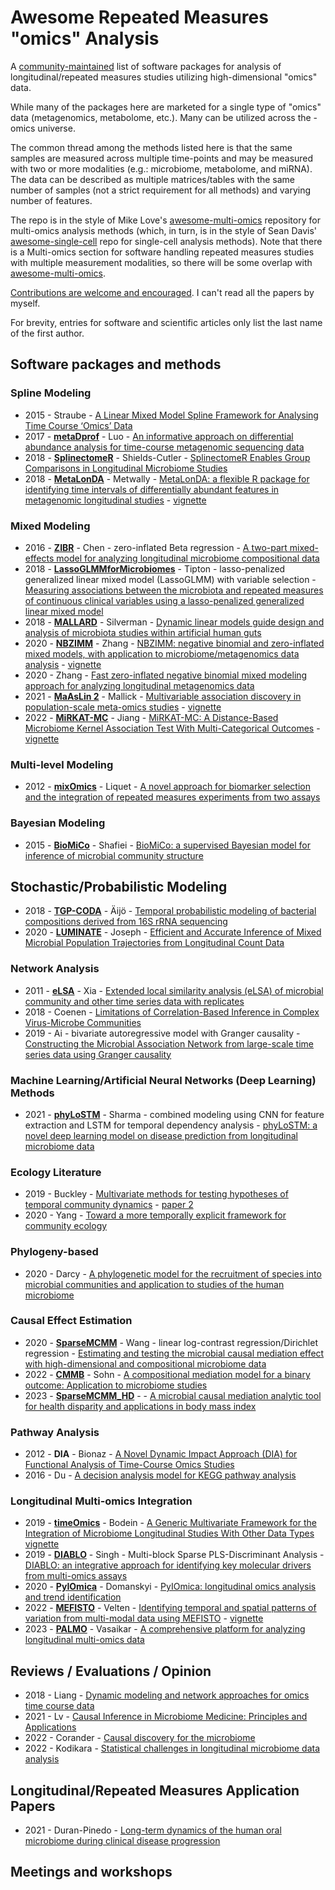 # Awesome Repeated Measures "omics" Analysis

A [community-maintained](https://github.com/smdabdoub/awesome-rm-omics/graphs/contributors) list of software packages for analysis of longitudinal/repeated measures studies utilizing high-dimensional "omics" data.

While many of the packages here are marketed for a single type of "omics" data (metagenomics, metabolome, etc.). Many can be utilized across the -omics universe.

The common thread among the methods listed here is that the same samples are measured across multiple time-points and may be measured with two or more modalities (e.g.: microbiome, metabolome, and miRNA). The data can be described as multiple matrices/tables with the same number of samples (not a strict requirement for all methods) and varying number of features.

The repo is in the style of Mike Love's [awesome-multi-omics](https://github.com/mikelove/awesome-multi-omics) repository for multi-omics analysis methods (which, in turn, is in the style of Sean Davis' [awesome-single-cell](https://github.com/seandavi/awesome-single-cell) repo for single-cell analysis methods). Note that there is a Multi-omics section for software handling repeated measures studies with multiple measurement modalities, so there will be some overlap with [awesome-multi-omics](https://github.com/mikelove/awesome-multi-omics).

[Contributions are welcome and encouraged](https://github.com/smdabdoub/awesome-rm-omics/blob/master/CONTRIBUTING.md). I can't read all the papers by myself.

For brevity, entries for software and scientific articles only list the last name of the first author.

## Software packages and methods

### Spline Modeling

- 2015 - Straube - [A Linear Mixed Model Spline Framework for Analysing Time Course ‘Omics’ Data](https://doi.org/10.1371/journal.pone.0134540)
- 2017 - [**metaDprof**](https://cals.arizona.edu/~anling/software/metaDprof.htm) - Luo - [An informative approach on differential abundance analysis for time-course metagenomic sequencing data](https://doi.org/10.1093/bioinformatics/btw828)
- 2018 - [**SplinectomeR**](https://rrshieldscutler.github.io/splinectomeR/) - Shields-Cutler - [SplinectomeR Enables Group Comparisons in Longitudinal Microbiome Studies](https://doi.org/10.3389/fmicb.2018.00785)
- 2018 - [**MetaLonDA**](https://github.com/aametwally/MetaLonDA) - Metwally - [MetaLonDA: a flexible R package for identifying time intervals of differentially abundant features in metagenomic longitudinal studies](https://doi.org/10.1186/s40168-018-0402-y) - [vignette](https://cran.r-project.org/web/packages/MetaLonDA/vignettes/MetaLonDA.html)

### Mixed Modeling

- 2016 - [**ZIBR**](https://github.com/chvlyl/ZIBR) - Chen - zero-inflated Beta regression - [A two-part mixed-effects model for analyzing longitudinal microbiome compositional data](https://doi.org/10.1093/bioinformatics/btw308)
- 2018 - [**LassoGLMMforMicrobiomes**](https://github.com/ghedin-lab/LassoGLMMforMicrobiomes) - Tipton - lasso-penalized generalized linear mixed model (LassoGLMM) with variable selection - [Measuring associations between the microbiota and repeated measures of continuous clinical variables using a lasso-penalized generalized linear mixed model](https://doi.org/10.1186/s13040-018-0173-9)
- 2018 - [**MALLARD**](https://github.com/LAD-LAB/MALLARD-Paper-Code) - Silverman - [Dynamic linear models guide design and analysis of microbiota studies within artificial human guts](https://doi.org/10.1186/s40168-018-0584-3)
- 2020 - [**NBZIMM**](https://github.com/nyiuab/NBZIMM) - Zhang - [NBZIMM: negative binomial and zero-inflated mixed models, with application to microbiome/metagenomics data analysis](https://doi.org/10.1186/s12859-020-03803-z) - [vignette](https://abbyyan3.github.io/NBZIMM-tutorial/)
- 2020 - Zhang - [Fast zero-inflated negative binomial mixed modeling approach for analyzing longitudinal metagenomics data](https://doi.org/10.1093/bioinformatics/btz973)
- 2021 - [**MaAsLin 2**](https://huttenhower.sph.harvard.edu/maaslin/) - Mallick - [Multivariable association discovery in population-scale meta-omics studies](https://doi.org/10.1371/journal.pcbi.1009442) - [vignette](https://github.com/biobakery/biobakery/wiki/maaslin2)
- 2022 - [**MiRKAT-MC**](https://github.com/Zhiwen-Owen-Jiang/MiRKATMC) - Jiang - [MiRKAT-MC: A Distance-Based Microbiome Kernel Association Test With Multi-Categorical Outcomes](https://doi.org/10.3389/fgene.2022.841764) - [vignette](https://cran.r-project.org/web/packages/MiRKAT/vignettes/MiRKAT_Vignette.html)

### Multi-level Modeling

- 2012 - [**mixOmics**](http://mixomics.org/) - Liquet - [A novel approach for biomarker selection and the integration of repeated measures experiments from two assays](https://doi.org/10.1186/1471-2105-13-325)

### Bayesian Modeling

- 2015 - [**BioMiCo**](https://sourceforge.net/projects/biomico/) - Shafiei - [BioMiCo: a supervised Bayesian model for inference of microbial community structure](https://doi.org/10.1186/s40168-015-0073-x)

## Stochastic/Probabilistic Modeling

- 2018 - [**TGP-CODA**](https://github.com/tare/GPMicrobiome) - Äijö - [Temporal probabilistic modeling of bacterial compositions derived from 16S rRNA sequencing](https://doi.org/10.1093/bioinformatics/btx549)
- 2020 - [**LUMINATE**](https://github.com/tyjo/luminate) - Joseph - [Efficient and Accurate Inference of Mixed Microbial Population Trajectories from Longitudinal Count Data](https://doi.org/10.1016/j.cels.2020.05.006)

### Network Analysis

- 2011 - [**eLSA**](https://bitbucket.org/charade/elsa/wiki/Home) - Xia - [Extended local similarity analysis (eLSA) of microbial community and other time series data with replicates](https://doi.org/10.1186%2F1752-0509-5-S2-S15)
- 2018 - Coenen - [Limitations of Correlation-Based Inference in Complex Virus-Microbe Communities](https://doi.org/10.1128/msystems.00084-18)
- 2019 - Ai - bivariate autoregressive model with Granger causality - [Constructing the Microbial Association Network from large-scale time series data using Granger causality](https://doi.org/10.3390%2Fgenes10030216)

### Machine Learning/Artificial Neural Networks (Deep Learning) Methods

- 2021 - [**phyLoSTM**](https://github.com/divya031090/phyLoSTM) - Sharma - combined modeling using CNN for feature extraction and LSTM for temporal dependency analysis - [phyLoSTM: a novel deep learning model on disease prediction from longitudinal microbiome data](https://doi.org/10.1093/bioinformatics/btab482)

### Ecology Literature

- 2019 - Buckley - [Multivariate methods for testing hypotheses of temporal community dynamics](https://doi.org/10.1101/362822) - [paper 2](https://doi.org/10.7717/peerj.11250)
- 2020 - Yang - [Toward a more temporally explicit framework for community ecology](https://doi.org/10.1111/1440-1703.12099)

### Phylogeny-based

- 2020 - Darcy - [A phylogenetic model for the recruitment of species into microbial communities and application to studies of the human microbiome](https://doi.org/10.1038/s41396-020-0613-7)

### Causal Effect Estimation

- 2020 - [**SparseMCMM**](https://github.com/chanw0/SparseMCMM) - Wang - linear log-contrast regression/Dirichlet regression - [Estimating and testing the microbial causal mediation effect with high-dimensional and compositional microbiome data](https://doi.org/10.1093/bioinformatics/btz565)
- 2022 - [**CMMB**](https://github.com/mbsohn/cmmb) - Sohn - [A compositional mediation model for a binary outcome: Application to microbiome studies](https://doi.org/10.1093/bioinformatics/btab605)
- 2023 - [**SparseMCMM_HD**](https://github.com/chanw0/SparseMCMM) - - [A microbial causal mediation analytic tool for health disparity and applications in body mass index](https://doi.org/10.21203/rs.3.rs-2463503/v1)

### Pathway Analysis
- 2012 - **DIA** - Bionaz - [A Novel Dynamic Impact Approach (DIA) for Functional Analysis of Time-Course Omics Studies](https://doi.org/10.1371/journal.pone.0032455)
- 2016 - Du - [A decision analysis model for KEGG pathway analysis](https://doi.org/10.1186/s12859-016-1285-1)

### Longitudinal Multi-omics Integration

- 2019 - [**timeOmics**](https://github.com/abodein/timeOmics) - Bodein - [A Generic Multivariate Framework for the Integration of Microbiome Longitudinal Studies With Other Data Types](https://www.frontiersin.org/articles/10.3389/fgene.2019.00963) [vignette](http://www.bioconductor.org/packages/release/bioc/vignettes/timeOmics/inst/doc/vignette.html)
- 2019 - [**DIABLO**](https://github.com/singha53-zz/diablo) - Singh - Multi-block Sparse PLS-Discriminant Analysis - [DIABLO: an integrative approach for identifying key molecular drivers from multi-omics assays](https://doi.org/10.1093/bioinformatics/bty1054)
- 2020 - [**PyIOmica**](https://pypi.python.org/pypi/pyiomica) - Domanskyi - [PyIOmica: longitudinal omics analysis and trend identification](https://doi.org/10.1093/bioinformatics/btz896)
- 2022 - [**MEFISTO**](https://biofam.github.io/MOFA2/MEFISTO.html) - Velten - [Identifying temporal and spatial patterns of variation from multi-modal data using MEFISTO](https://www.nature.com/articles/s41592-021-01343-9) - [vignette](https://biofam.github.io/MOFA2/tutorials.html)
- 2023 - [**PALMO**](https://github.com/aifimmunology/PALMO) - Vasaikar - [A comprehensive platform for analyzing longitudinal multi-omics data](https://doi.org/10.1038/s41467-023-37432-w)

## Reviews / Evaluations / Opinion

- 2018 - Liang - [Dynamic modeling and network approaches for omics time course data](https://doi.org/10.1093/bib/bbx036)
- 2021 - Lv - [Causal Inference in Microbiome Medicine: Principles and Applications](https://doi.org/10.1016/j.tim.2021.03.015)
- 2022 - Corander - [Causal discovery for the microbiome](https://doi.org/10.1016/S2666-5247(22)00186-0)
- 2022 - Kodikara - [Statistical challenges in longitudinal microbiome data analysis](https://doi.org/10.1093/bib/bbac273)

## Longitudinal/Repeated Measures Application Papers
- 2021 - Duran-Pinedo - [Long-term dynamics of the human oral microbiome during clinical disease progression](https://doi.org/10.1186/s12915-021-01169-z)

## Meetings and workshops

